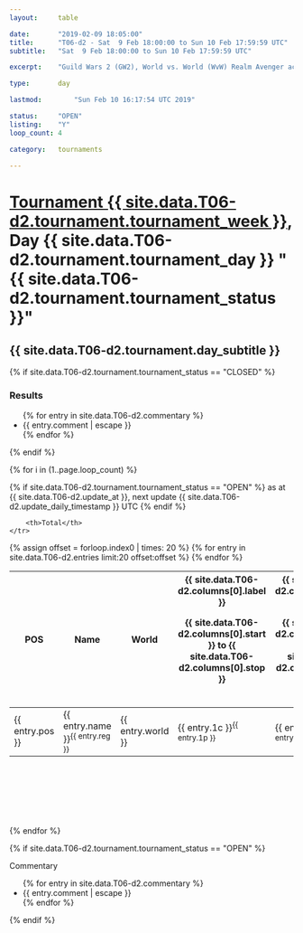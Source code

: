 ```yaml
---
layout: 	table

date: 		"2019-02-09 18:05:00"
title: 		"T06-d2 - Sat  9 Feb 18:00:00 to Sun 10 Feb 17:59:59 UTC"
subtitle: 	"Sat  9 Feb 18:00:00 to Sun 10 Feb 17:59:59 UTC"

excerpt:    "Guild Wars 2 (GW2), World vs. World (WvW) Realm Avenger achivement Tournament. \"Every Kill Counts\""

type:       day

lastmod: 		"Sun Feb 10 16:17:54 UTC 2019"

status:     "OPEN"
listing:    "Y"
loop_count: 4

category: 	tournaments

---
```

<div class="table_header">
    <h1><a href="{{ site.data.T06-d2.tournament.week_url }}">Tournament {{ site.data.T06-d2.tournament.tournament_week }}</a>, Day {{ site.data.T06-d2.tournament.tournament_day }} "{{ site.data.T06-d2.tournament.tournament_status }}"</h1>
    <h2>{{ site.data.T06-d2.tournament.day_subtitle }}</h2> 
</div>

{% if site.data.T06-d2.tournament.tournament_status == "CLOSED" %} 
<div class="commentary">
  <h3>Results</h3>
  <ul>
    {% for entry in site.data.T06-d2.commentary %}
    <li class="commentary_list">{{ entry.comment | escape }}</li>
    {% endfor %}
  </ul>
</div>
{% endif %}


{% for i in (1..page.loop_count) %}

{% if site.data.T06-d2.tournament.tournament_status == "OPEN" %} 
<span class="table_nextupdate">as at {{ site.data.T06-d2.update_at }}, next update {{ site.data.T06-d2.update_daily_timestamp }} UTC</span> 
{% endif %}

<table class="day_table">
  <colgroup>
    <col style="width:18px">
    <col style="width:55px">
    <col style="width:55px">
    <col style="width:12px">
    <col style="width:12px">
    <col style="width:12px">
    <col style="width:12px">
    <col style="width:12px">
    <col style="width:12px">
    <col style="width:12px">
    <col style="width:12px">
    <col style="width:12px">
    <col style="width:12px">
    <col style="width:12px">
    <col style="width:12px">
    <col style="width:12px">
    <col style="width:12px">
    <col style="width:12px">
    <col style="width:12px">
    <col style="width:12px">
    <col style="width:12px">
    <col style="width:12px">
    <col style="width:12px">
    <col style="width:12px">
    <col style="width:12px">
    <col style="width:12px">
    <col style="width:12px">
    <col style="width:18px">
  </colgroup>  
  <thead>
    <tr>
        <th>POS</th>
        <th class="AlignLeft">Name</th>
        <th class="AlignLeft">World</th>

<th><div class="label">{{ site.data.T06-d2.columns[0].label }}<p class="onhover">{{ site.data.T06-d2.columns[0].start }} to {{ site.data.T06-d2.columns[0].stop }}</p></div>​</th>
<th><div class="label">{{ site.data.T06-d2.columns[1].label }}<p class="onhover">{{ site.data.T06-d2.columns[1].start }} to {{ site.data.T06-d2.columns[1].stop }}</p></div>​</th>
<th><div class="label">{{ site.data.T06-d2.columns[2].label }}<p class="onhover">{{ site.data.T06-d2.columns[2].start }} to {{ site.data.T06-d2.columns[2].stop }}</p></div>​</th>
<th><div class="label">{{ site.data.T06-d2.columns[3].label }}<p class="onhover">{{ site.data.T06-d2.columns[3].start }} to {{ site.data.T06-d2.columns[3].stop }}</p></div>​</th>
<th><div class="label">{{ site.data.T06-d2.columns[4].label }}<p class="onhover">{{ site.data.T06-d2.columns[4].start }} to {{ site.data.T06-d2.columns[4].stop }}</p></div>​</th>
<th><div class="label">{{ site.data.T06-d2.columns[5].label }}<p class="onhover">{{ site.data.T06-d2.columns[5].start }} to {{ site.data.T06-d2.columns[5].stop }}</p></div>​</th>
<th><div class="label">{{ site.data.T06-d2.columns[6].label }}<p class="onhover">{{ site.data.T06-d2.columns[6].start }} to {{ site.data.T06-d2.columns[6].stop }}</p></div>​</th>
<th><div class="label">{{ site.data.T06-d2.columns[7].label }}<p class="onhover">{{ site.data.T06-d2.columns[7].start }} to {{ site.data.T06-d2.columns[7].stop }}</p></div>​</th>
<th><div class="label">{{ site.data.T06-d2.columns[8].label }}<p class="onhover">{{ site.data.T06-d2.columns[8].start }} to {{ site.data.T06-d2.columns[8].stop }}</p></div>​</th>
<th><div class="label">{{ site.data.T06-d2.columns[9].label }}<p class="onhover">{{ site.data.T06-d2.columns[9].start }} to {{ site.data.T06-d2.columns[9].stop }}</p></div>​</th>
<th><div class="label">{{ site.data.T06-d2.columns[10].label }}<p class="onhover">{{ site.data.T06-d2.columns[10].start }} to {{ site.data.T06-d2.columns[10].stop }}</p></div>​</th>

<th><div class="label">{{ site.data.T06-d2.columns[11].label }}<p class="onhover">{{ site.data.T06-d2.columns[11].start }} to {{ site.data.T06-d2.columns[11].stop }}</p></div>​</th>
<th><div class="label">{{ site.data.T06-d2.columns[12].label }}<p class="onhover">{{ site.data.T06-d2.columns[12].start }} to {{ site.data.T06-d2.columns[12].stop }}</p></div>​</th>
<th><div class="label">{{ site.data.T06-d2.columns[13].label }}<p class="onhover">{{ site.data.T06-d2.columns[13].start }} to {{ site.data.T06-d2.columns[13].stop }}</p></div>​</th>
<th><div class="label">{{ site.data.T06-d2.columns[14].label }}<p class="onhover">{{ site.data.T06-d2.columns[14].start }} to {{ site.data.T06-d2.columns[14].stop }}</p></div>​</th>
<th><div class="label">{{ site.data.T06-d2.columns[15].label }}<p class="onhover">{{ site.data.T06-d2.columns[15].start }} to {{ site.data.T06-d2.columns[15].stop }}</p></div>​</th>
<th><div class="label">{{ site.data.T06-d2.columns[16].label }}<p class="onhover">{{ site.data.T06-d2.columns[16].start }} to {{ site.data.T06-d2.columns[16].stop }}</p></div>​</th>
<th><div class="label">{{ site.data.T06-d2.columns[17].label }}<p class="onhover">{{ site.data.T06-d2.columns[17].start }} to {{ site.data.T06-d2.columns[17].stop }}</p></div>​</th>
<th><div class="label">{{ site.data.T06-d2.columns[18].label }}<p class="onhover">{{ site.data.T06-d2.columns[18].start }} to {{ site.data.T06-d2.columns[18].stop }}</p></div>​</th>
<th><div class="label">{{ site.data.T06-d2.columns[19].label }}<p class="onhover">{{ site.data.T06-d2.columns[19].start }} to {{ site.data.T06-d2.columns[19].stop }}</p></div>​</th>
<th><div class="label">{{ site.data.T06-d2.columns[20].label }}<p class="onhover">{{ site.data.T06-d2.columns[20].start }} to {{ site.data.T06-d2.columns[20].stop }}</p></div>​</th>

<th><div class="label">{{ site.data.T06-d2.columns[21].label }}<p class="onhover">{{ site.data.T06-d2.columns[21].start }} to {{ site.data.T06-d2.columns[21].stop }}</p></div>​</th>
<th><div class="label">{{ site.data.T06-d2.columns[22].label }}<p class="onhover">{{ site.data.T06-d2.columns[22].start }} to {{ site.data.T06-d2.columns[22].stop }}</p></div>​</th>
<th><div class="label">{{ site.data.T06-d2.columns[23].label }}<p class="onhover">{{ site.data.T06-d2.columns[23].start }} to {{ site.data.T06-d2.columns[23].stop }}</p></div>​</th>

        <th>Total</th>
    </tr>
  </thead>
  {% assign offset = forloop.index0 | times: 20 %}
<tbody>
{% for entry in site.data.T06-d2.entries limit:20 offset:offset %}
  <tr>
    <td class="pl{{ entry.pos }}">{{ entry.pos }}</td>
    <td class="AlignLeft">{{ entry.name }}<sup>{{ entry.reg }}</sup></td>
    <td class="AlignLeft">{{ entry.world }}</td>
    <td class="pl{{ entry.1p }}">{{ entry.1c }}<sup>{{ entry.1p }}</sup></td>
    <td class="pl{{ entry.2p }}">{{ entry.2c }}<sup>{{ entry.2p }}</sup></td>
    <td class="pl{{ entry.3p }}">{{ entry.3c }}<sup>{{ entry.3p }}</sup></td>
    <td class="pl{{ entry.4p }}">{{ entry.4c }}<sup>{{ entry.4p }}</sup></td>
    <td class="pl{{ entry.5p }}">{{ entry.5c }}<sup>{{ entry.5p }}</sup></td>
    <td class="pl{{ entry.6p }}">{{ entry.6c }}<sup>{{ entry.6p }}</sup></td>
    <td class="pl{{ entry.7p }}">{{ entry.7c }}<sup>{{ entry.7p }}</sup></td>
    <td class="pl{{ entry.8p }}">{{ entry.8c }}<sup>{{ entry.8p }}</sup></td>
    <td class="pl{{ entry.9p }}">{{ entry.9c }}<sup>{{ entry.9p }}</sup></td>
    <td class="pl{{ entry.10p }}">{{ entry.10c }}<sup>{{ entry.10p }}</sup></td>
    <td class="pl{{ entry.11p }}">{{ entry.11c }}<sup>{{ entry.11p }}</sup></td>
    <td class="pl{{ entry.12p }}">{{ entry.12c }}<sup>{{ entry.12p }}</sup></td>
    <td class="pl{{ entry.13p }}">{{ entry.13c }}<sup>{{ entry.13p }}</sup></td>
    <td class="pl{{ entry.14p }}">{{ entry.14c }}<sup>{{ entry.14p }}</sup></td>
    <td class="pl{{ entry.15p }}">{{ entry.15c }}<sup>{{ entry.15p }}</sup></td>
    <td class="pl{{ entry.16p }}">{{ entry.16c }}<sup>{{ entry.16p }}</sup></td>
    <td class="pl{{ entry.17p }}">{{ entry.17c }}<sup>{{ entry.17p }}</sup></td>
    <td class="pl{{ entry.18p }}">{{ entry.18c }}<sup>{{ entry.18p }}</sup></td>
    <td class="pl{{ entry.19p }}">{{ entry.19c }}<sup>{{ entry.19p }}</sup></td>
    <td class="pl{{ entry.20p }}">{{ entry.20c }}<sup>{{ entry.20p }}</sup></td>
    <td class="pl{{ entry.21p }}">{{ entry.21c }}<sup>{{ entry.21p }}</sup></td>
    <td class="pl{{ entry.22p }}">{{ entry.22c }}<sup>{{ entry.22p }}</sup></td>
    <td class="pl{{ entry.23p }}">{{ entry.23c }}<sup>{{ entry.23p }}</sup></td>
    <td class="pl{{ entry.24p }}">{{ entry.24c }}<sup>{{ entry.24p }}</sup></td>
    <td>{{ entry.total }}</td>
  </tr>
{% endfor %}  
</tbody>
</table>
<div class="leaderboard">
  <script async src="//pagead2.googlesyndication.com/pagead/js/adsbygoogle.js"></script>
  <!-- 728x90 -->
  <ins class="adsbygoogle"
       style="display:inline-block;width:728px;height:90px"
       data-ad-client="ca-pub-3274917281288240"
       data-ad-slot="3870538733"></ins>
  <script>
  (adsbygoogle = window.adsbygoogle || []).push({});
  </script>    
</div>
<br />
{% endfor %}

{% if site.data.T06-d2.tournament.tournament_status == "OPEN" %} 
<div class="commentary">
  <span class="commentary_title">Commentary</span>
  <ul>
    {% for entry in site.data.T06-d2.commentary %}
    <li class="commentary_list">{{ entry.comment | escape }}</li>
    {% endfor %}
  </ul>
</div>
{% endif %}


